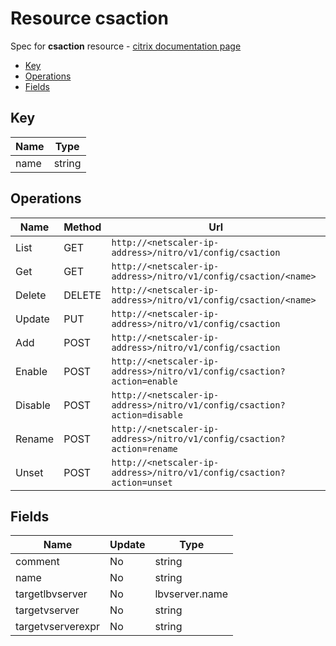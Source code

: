 # Resource csaction

Spec for **csaction** resource - [citrix documentation page](https://developer-docs.citrix.com/projects/netscaler-nitro-api/en/11.0/configuration/content-switching/csaction/csaction/)

- [Key](#key)
- [Operations](#operations)
- [Fields](#fields)

## Key

| Name | Type |
|----|----|
| name | string |

## Operations

| Name | Method | Url |
|----|----|----|
| List | GET | `http://<netscaler-ip-address>/nitro/v1/config/csaction` |
| Get | GET | `http://<netscaler-ip-address>/nitro/v1/config/csaction/<name>` |
| Delete | DELETE | `http://<netscaler-ip-address>/nitro/v1/config/csaction/<name>` |
| Update | PUT | `http://<netscaler-ip-address>/nitro/v1/config/csaction` |
| Add | POST | `http://<netscaler-ip-address>/nitro/v1/config/csaction` |
| Enable | POST | `http://<netscaler-ip-address>/nitro/v1/config/csaction?action=enable` |
| Disable | POST | `http://<netscaler-ip-address>/nitro/v1/config/csaction?action=disable` |
| Rename | POST | `http://<netscaler-ip-address>/nitro/v1/config/csaction?action=rename` |
| Unset | POST | `http://<netscaler-ip-address>/nitro/v1/config/csaction?action=unset` |

## Fields

| Name | Update | Type |
|----|----|----|
| comment | No | string |
| name | No | string |
| targetlbvserver | No | lbvserver.name |
| targetvserver | No | string |
| targetvserverexpr | No | string |

